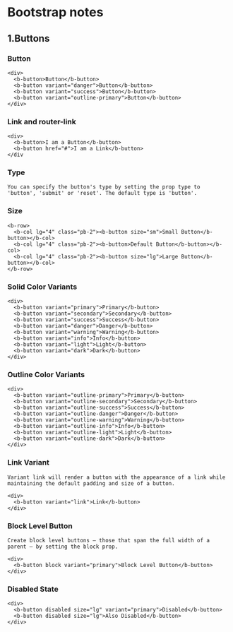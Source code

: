 # Bootstrap notes

## 1.Buttons

### Button 

```
<div>
  <b-button>Button</b-button>
  <b-button variant="danger">Button</b-button>
  <b-button variant="success">Button</b-button>
  <b-button variant="outline-primary">Button</b-button>
</div>
```
### Link and router-link

```
<div>
  <b-button>I am a Button</b-button>
  <b-button href="#">I am a Link</b-button>
</div
```
### Type 
`You can specify the button's type by setting the prop type to 'button', 'submit' or 'reset'. The default type is 'button'.`

### Size

```
<b-row>
  <b-col lg="4" class="pb-2"><b-button size="sm">Small Button</b-button></b-col>
  <b-col lg="4" class="pb-2"><b-button>Default Button</b-button></b-col>
  <b-col lg="4" class="pb-2"><b-button size="lg">Large Button</b-button></b-col>
</b-row>

```
### Solid Color Variants

```
<div>
  <b-button variant="primary">Primary</b-button>
  <b-button variant="secondary">Secondary</b-button>
  <b-button variant="success">Success</b-button>
  <b-button variant="danger">Danger</b-button>
  <b-button variant="warning">Warning</b-button>
  <b-button variant="info">Info</b-button>
  <b-button variant="light">Light</b-button>
  <b-button variant="dark">Dark</b-button>
</div>
```
### Outline Color Variants

```
<div>
  <b-button variant="outline-primary">Primary</b-button>
  <b-button variant="outline-secondary">Secondary</b-button>
  <b-button variant="outline-success">Success</b-button>
  <b-button variant="outline-danger">Danger</b-button>
  <b-button variant="outline-warning">Warning</b-button>
  <b-button variant="outline-info">Info</b-button>
  <b-button variant="outline-light">Light</b-button>
  <b-button variant="outline-dark">Dark</b-button>
</div>

```
### Link Variant

```
Variant link will render a button with the appearance of a link while maintaining the default padding and size of a button.

<div>
  <b-button variant="link">Link</b-button>
</div>

```

### Block Level Button
```
Create block level buttons — those that span the full width of a parent — by setting the block prop.

<div>
  <b-button block variant="primary">Block Level Button</b-button>
</div>
```
### Disabled State

```
<div>
  <b-button disabled size="lg" variant="primary">Disabled</b-button>
  <b-button disabled size="lg">Also Disabled</b-button>
</div>

```
